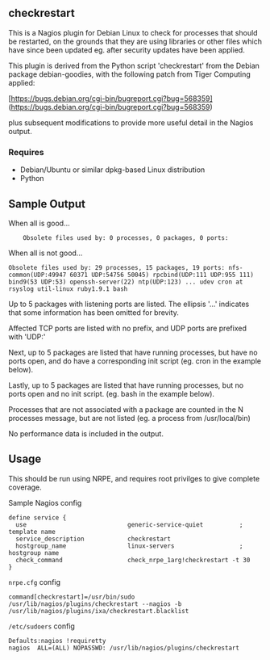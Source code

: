 checkrestart
------------

This is a Nagios plugin for Debian Linux to check for processes that should be restarted, on the grounds that they are using libraries or other files which have since been updated eg. after security updates have been applied.

This plugin is derived from the Python script 'checkrestart' from the Debian package debian-goodies, with the following patch from Tiger Computing applied:

[https://bugs.debian.org/cgi-bin/bugreport.cgi?bug=568359]
(https://bugs.debian.org/cgi-bin/bugreport.cgi?bug=568359)

plus subsequent modifications to provide more useful detail in the Nagios output.

### Requires
* Debian/Ubuntu or similar dpkg-based Linux distribution
* Python

## Sample Output

When all is good...

```
	Obsolete files used by: 0 processes, 0 packages, 0 ports:
```

When all is not good...

```
Obsolete files used by: 29 processes, 15 packages, 19 ports: nfs-common(UDP:49947 60371 UDP:54756 50045) rpcbind(UDP:111 UDP:955 111) bind9(53 UDP:53) openssh-server(22) ntp(UDP:123) ... udev cron at rsyslog util-linux ruby1.9.1 bash
```

Up to 5 packages with listening ports are listed. The ellipsis '...' indicates that some information has been omitted for brevity. 

Affected TCP ports are listed with no prefix, and UDP ports are prefixed with 'UDP:'

Next, up to 5 packages are listed that have running processes, but have no ports open, and do have a corresponding init script (eg. cron in the example below).

Lastly, up to 5 packages are listed that have running processes, but no ports open and no init script. (eg. 
bash in the example below).

Processes that are not associated with a package are counted in the N processes message, but are not listed (eg. a process from /usr/local/bin)

No performance data is included in the output.

## Usage

This should be run using NRPE, and requires root privilges to give complete coverage.

Sample Nagios config

```
define service {
  use                            generic-service-quiet          ; template name
  service_description            checkrestart
  hostgroup_name                 linux-servers                  ; hostgroup name
  check_command                  check_nrpe_1arg!checkrestart -t 30
}
```

`nrpe.cfg` config

```
command[checkrestart]=/usr/bin/sudo /usr/lib/nagios/plugins/checkrestart --nagios -b /usr/lib/nagios/plugins/ixa/checkrestart.blacklist
```

`/etc/sudoers` config

```
Defaults:nagios !requiretty
nagios	ALL=(ALL) NOPASSWD: /usr/lib/nagios/plugins/checkrestart
```